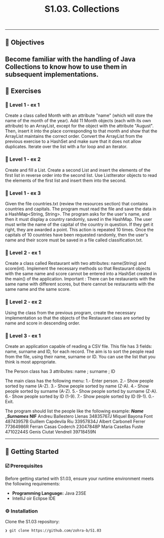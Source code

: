 
<p align="center"><h1 align="center">S1.03. Collections</h1></p>

<br>

---

## 📍 Objectives

Become familiar with the handling of Java Collections to know how to use them in subsequent implementations.
---

## 👾 Exercises
### 📌 Level 1 - ex 1
Create a class called Month with an attribute "name" (which will store the name of the month of the year). Add 11 Month objects (each with its own attribute) to an ArrayList, except for the object with the attribute "August". 
Then, insert it into the place corresponding to that month and show that the ArrayList maintains the correct order.
Convert the ArrayList from the previous exercise to a HashSet and make sure that it does not allow duplicates.
Iterate over the list with a for loop and an iterator.

### 📌 Level 1 - ex 2
Create and fill a List<Integer>.
Create a second List<Integer> and insert the elements of the first list in reverse order into the second list.
Use ListIterator objects to read the elements of the first list and insert them into the second.

### 📌 Level 1 - ex 3
Given the file countries.txt (review the resources section) that contains countries and capitals. The program must read the file and save the data in a HashMap<String, String>. 
The program asks for the user's name, and then it must display a country randomly, saved in the HashMap. The user must write the name of the capital of the country in question. If they get it right, they are awarded a point. 
This action is repeated 10 times. Once the capitals of 10 countries have been requested randomly, then the user's name and their score must be saved in a file called classification.txt.

### 📌 Level 2 - ex 1
Create a class called Restaurant with two attributes: name(String) and score(int). Implement the necessary methods so that Restaurant objects with the same name and score cannot be entered into a HashSet created in the main() of the application.
Important :
There can be restaurants with the same name with different scores, but there cannot be restaurants with the same name and the same score.

### 📌 Level 2 - ex 2
Using the class from the previous program, create the necessary implementation so that the objects of the Restaurant class are sorted by name and score in descending order.

### 📌 Level 3 - ex 1
Create an application capable of reading a CSV file. This file has 3 fields: name, surname and ID, for each record. 
The aim is to sort the people read from the file, using their name, surname or ID. You can use the list that you think is most appropriate.

The Person class has 3 attributes: name ; surname ; ID

The main class has the following menu:
1.- Enter person.
2.- Show people sorted by name (A-Z).
3.- Show people sorted by name (Z-A).
4.- Show people sorted by surname (A-Z).
5.- Show people sorted by surname (Z-A).
6.- Show people sorted by ID (1-9).
7.- Show people sorted by ID (9-1).
0.- Exit.

The program should list the people like the following example:
___Name___ ____Surnames___ __NIF__
Andreu Ballestero Llenas 34835767J
Miquel Bayona Font 48743957B
Guillem Capdevila Riu 33957834J
Albert Carbonell Ferrer 77364986R
Ferran Casas Coderch 23047848P
Maria Casellas Fuste 47102244S
Genis Ciutat Vendrell 39718459N

---
## 🚀 Getting Started

### ☑️ Prerequisites

Before getting started with S1.03, ensure your runtime environment meets the following requirements:

- **Programming Language:** Java 23SE
- IntelliJ oir Eclipse IDE


### ⚙️ Installation

Clone the S1.03 repository:
```sh
❯ git clone https://github.com/zohra-b/S1.03
```
